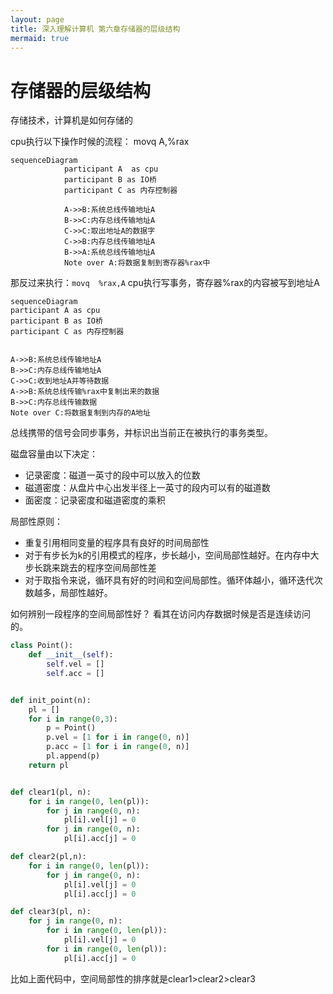 ```yaml
---
layout: page
title: 深入理解计算机 第六章存储器的层级结构
mermaid: true
---
```


# 存储器的层级结构

存储技术，计算机是如何存储的

cpu执行以下操作时候的流程：
movq A,%rax

```mermaid
sequenceDiagram
            participant A  as cpu
            participant B as IO桥
            participant C as 内存控制器

            A->>B:系统总线传输地址A
            B->>C:内存总线传输地址A
            C->>C:取出地址A的数据字
            C->>B:内存总线传输地址A
            B->>A:系统总线传输地址A
            Note over A:将数据复制到寄存器%rax中
```

那反过来执行：`movq  %rax,A`
cpu执行写事务，寄存器%rax的内容被写到地址A
```mermaid
sequenceDiagram
participant A as cpu
participant B as IO桥
participant C as 内存控制器


A->>B:系统总线传输地址A
B->>C:内存总线传输地址A
C->>C:收到地址A并等待数据
A->>B:系统总线传输%rax中复制出来的数据
B->>C:内存总线传输数据
Note over C:将数据复制到内存的A地址
```

总线携带的信号会同步事务，并标识出当前正在被执行的事务类型。



磁盘容量由以下决定：

-  记录密度：磁道一英寸的段中可以放入的位数
-  磁道密度：从盘片中心出发半径上一英寸的段内可以有的磁道数
-  面密度：记录密度和磁道密度的乘积




局部性原则：

- 重复引用相同变量的程序具有良好的时间局部性
- 对于有步长为k的引用模式的程序，步长越小，空间局部性越好。在内存中大步长跳来跳去的程序空间局部性差
- 对于取指令来说，循环具有好的时间和空间局部性。循环体越小，循环迭代次数越多，局部性越好。

如何辨别一段程序的空间局部性好？
看其在访问内存数据时候是否是连续访问的。

```python
class Point():
    def __init__(self):
        self.vel = []
        self.acc = []


def init_point(n):
    pl = []
    for i in range(0,3):
        p = Point()
        p.vel = [1 for i in range(0, n)]
        p.acc = [1 for i in range(0, n)]
        pl.append(p)
    return pl


def clear1(pl, n):
    for i in range(0, len(pl)):
        for j in range(0, n):
            pl[i].vel[j] = 0
        for j in range(0, n):
            pl[i].acc[j] = 0

def clear2(pl,n):
    for i in range(0, len(pl)):
        for j in range(0, n):
            pl[i].vel[j] = 0
            pl[i].acc[j] = 0

def clear3(pl, n):
    for j in range(0, n):
        for i in range(0, len(pl)):
            pl[i].vel[j] = 0
        for i in range(0, len(pl)):
            pl[i].acc[j] = 0

```

比如上面代码中，空间局部性的排序就是clear1>clear2>clear3